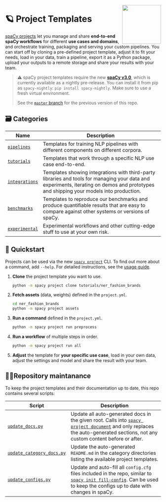 <a href="https://explosion.ai"><img src="https://explosion.ai/assets/img/logo.svg" width="125" height="125" align="right" /></a>

# 🪐 Project Templates

[spaCy projects](https://nightly.spacy.io/usage/projects) let you manage and
share **end-to-end spaCy workflows** for different **use cases and domains**,
and orchestrate training, packaging and serving your custom pipelines. You can
start off by cloning a pre-defined project template, adjust it to fit your
needs, load in your data, train a pipeline, export it as a Python package,
upload your outputs to a remote storage and share your results with your team.

> ⚠️ spaCy project templates require the new
> [**spaCy v3.0**](https://nightly.spacy.io), which is currently available as a
> nightly pre-release. You can install it from pip as `spacy-nightly`:
> `pip install spacy-nightly`. Make sure to use a fresh virtual environment.
>
> See the [`master` branch](https://github.com/explosion/projects/tree/master)
> for the previous version of this repo.

## 🗃 Categories

| Name                           | Description                                                                                                                                                                             |
| ------------------------------ | --------------------------------------------------------------------------------------------------------------------------------------------------------------------------------------- |
| [`pipelines`](pipelines)       | Templates for training NLP pipelines with different components on different corpora.                                                                                                    |
| [`tutorials`](tutorials)       | Templates that work through a specific NLP use case end-to-end.                                                                                                                         |
| [`integrations`](integrations) | Templates showing integrations with third-party libraries and tools for managing your data and experiments, iterating on demos and prototypes and shipping your models into production. |
| [`benchmarks`](benchmarks)     | Templates to reproduce our benchmarks and produce quantifiable results that are easy to compare against other systems or versions of spaCy.                                             |
| [`experimental`](experimental) | Experimental workflows and other cutting-edge stuff to use at your own risk.                                                                                                            |

## 🚀 Quickstart

Projects can be used via the new
[`spacy project`](https://nightly.spacy.io/api/cli#project) CLI. To find out
more about a command, add `--help`. For detailed instructions, see the
[usage guide](https://nightly.spacy.io/usage/projects).

<!-- TODO: update example -->

1. **Clone** the project template you want to use.
   ```bash
   python -m spacy project clone tutorials/ner_fashion_brands
   ```
2. **Fetch assets** (data, weights) defined in the `project.yml`.
   ```bash
   cd ner_fashion_brands
   python -m spacy project assets
   ```
3. **Run a command** defined in the `project.yml`.
   ```bash
   python -m spacy project run preprocess
   ```
4. **Run a workflow** of multiple steps in order.
   ```bash
   python -m spacy project run all
   ```
5. **Adjust** the template for **your specific use case**, load in your own
   data, adjust the settings and model and share the result with your team.

## 👷‍♀️Repository maintanance

To keep the project templates and their documentation up to date, this repo
contains several scripts:

| Script                                                       | Description                                                                                                                                                                                                                       |
| ------------------------------------------------------------ | --------------------------------------------------------------------------------------------------------------------------------------------------------------------------------------------------------------------------------- |
| [`update_docs.py`](.github/update_docs.py)                   | Update all auto-generated docs in the given root. Calls into [`spacy project document`](https://nightly.spacy.io/api/cli#project-document) and only replaces the auto-generated sections, not any custom content before or after. |
| [`update_category_docs.py`](.github/update_category_docs.py) | Update the auto-generated `README.md` in the category directories listing the available project templates.                                                                                                                        |
| [`update_configs.py`](.github/update_configs.py)             | Update and auto-fill all `config.cfg` files included in the repo, similar to [`spacy init fill-config`](https://nightly.spacy.io/api/cli#init-fill-config). Can be used to keep the configs up to date with changes in spaCy.     |
